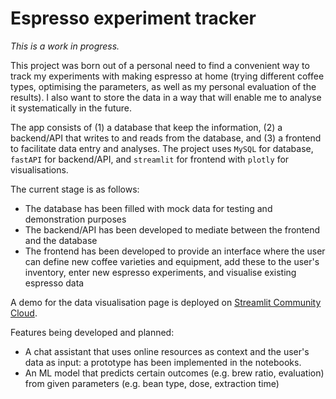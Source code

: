 # Espresso experiment tracker

_This is a work in progress._

This project was born out of a personal need to find a convenient way to track my experiments with making espresso at home (trying different coffee types, optimising the parameters, as well as my personal evaluation of the results). I also want to store the data in a way that will enable me to analyse it systematically in the future.

The app consists of (1) a database that keep the information, (2) a backend/API that writes to and reads from the database, and (3) a frontend to facilitate data entry and analyses. The project uses `MySQL` for database, `fastAPI` for backend/API, and `streamlit` for frontend with `plotly` for visualisations. 

The current stage is as follows:

- The database has been filled with mock data for testing and demonstration purposes
- The backend/API has been developed to mediate between the frontend and the database
- The frontend has been developed to provide an interface where the user can define new coffee varieties and equipment, add these to the user's inventory, enter new espresso experiments, and visualise existing espresso data

A demo for the data visualisation page is deployed on [Streamlit Community Cloud](https://espr-app-demo.streamlit.app).

Features being developed and planned:

- A chat assistant that uses online resources as context and the user's data as input: a prototype has been implemented in the notebooks.
- An ML model that predicts certain outcomes (e.g. brew ratio, evaluation) from given parameters (e.g. bean type, dose, extraction time)
